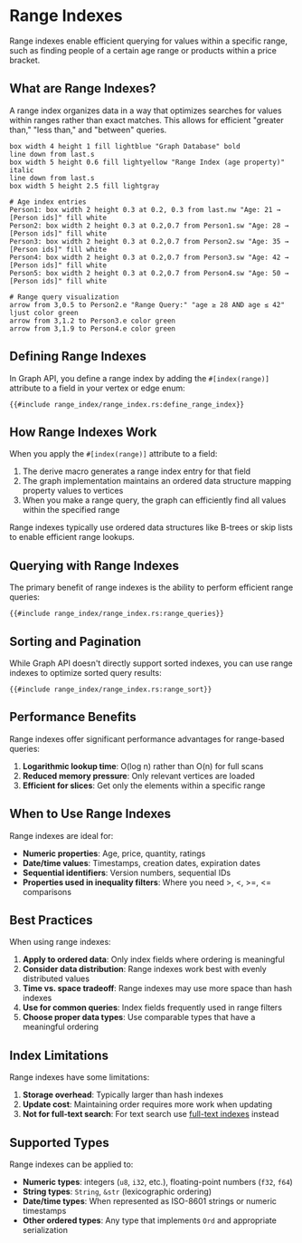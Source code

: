 # Range Indexes

Range indexes enable efficient querying for values within a specific range, such as finding people of a certain age
range or products within a price bracket.

## What are Range Indexes?

A range index organizes data in a way that optimizes searches for values within ranges rather than exact matches. This
allows for efficient "greater than," "less than," and "between" queries.

```pikchr
box width 4 height 1 fill lightblue "Graph Database" bold
line down from last.s
box width 5 height 0.6 fill lightyellow "Range Index (age property)" italic
line down from last.s
box width 5 height 2.5 fill lightgray

# Age index entries
Person1: box width 2 height 0.3 at 0.2, 0.3 from last.nw "Age: 21 → [Person ids]" fill white
Person2: box width 2 height 0.3 at 0.2,0.7 from Person1.sw "Age: 28 → [Person ids]" fill white
Person3: box width 2 height 0.3 at 0.2,0.7 from Person2.sw "Age: 35 → [Person ids]" fill white
Person4: box width 2 height 0.3 at 0.2,0.7 from Person3.sw "Age: 42 → [Person ids]" fill white
Person5: box width 2 height 0.3 at 0.2,0.7 from Person4.sw "Age: 50 → [Person ids]" fill white

# Range query visualization
arrow from 3,0.5 to Person2.e "Range Query:" "age ≥ 28 AND age ≤ 42" ljust color green
arrow from 3,1.2 to Person3.e color green
arrow from 3,1.9 to Person4.e color green
```

## Defining Range Indexes

In Graph API, you define a range index by adding the `#[index(range)]` attribute to a field in your vertex or edge enum:

```rust,noplayground
{{#include range_index/range_index.rs:define_range_index}}
```

## How Range Indexes Work

When you apply the `#[index(range)]` attribute to a field:

1. The derive macro generates a range index entry for that field
2. The graph implementation maintains an ordered data structure mapping property values to vertices
3. When you make a range query, the graph can efficiently find all values within the specified range

Range indexes typically use ordered data structures like B-trees or skip lists to enable efficient range lookups.

## Querying with Range Indexes

The primary benefit of range indexes is the ability to perform efficient range queries:

```rust,noplayground
{{#include range_index/range_index.rs:range_queries}}
```

## Sorting and Pagination

While Graph API doesn't directly support sorted indexes, you can use range indexes to optimize sorted query results:

```rust,noplayground
{{#include range_index/range_index.rs:range_sort}}
```

## Performance Benefits

Range indexes offer significant performance advantages for range-based queries:

1. **Logarithmic lookup time**: O(log n) rather than O(n) for full scans
2. **Reduced memory pressure**: Only relevant vertices are loaded
3. **Efficient for slices**: Get only the elements within a specific range

## When to Use Range Indexes

Range indexes are ideal for:

- **Numeric properties**: Age, price, quantity, ratings
- **Date/time values**: Timestamps, creation dates, expiration dates
- **Sequential identifiers**: Version numbers, sequential IDs
- **Properties used in inequality filters**: Where you need >, <, >=, <= comparisons

## Best Practices

When using range indexes:

1. **Apply to ordered data**: Only index fields where ordering is meaningful
2. **Consider data distribution**: Range indexes work best with evenly distributed values
3. **Time vs. space tradeoff**: Range indexes may use more space than hash indexes
4. **Use for common queries**: Index fields frequently used in range filters
5. **Choose proper data types**: Use comparable types that have a meaningful ordering

## Index Limitations

Range indexes have some limitations:

1. **Storage overhead**: Typically larger than hash indexes
2. **Update cost**: Maintaining order requires more work when updating
3. **Not for full-text search**: For text search use [full-text indexes](./full_text_index.md) instead

## Supported Types

Range indexes can be applied to:

- **Numeric types**: integers (`u8`, `i32`, etc.), floating-point numbers (`f32`, `f64`)
- **String types**: `String`, `&str` (lexicographic ordering)
- **Date/time types**: When represented as ISO-8601 strings or numeric timestamps
- **Other ordered types**: Any type that implements `Ord` and appropriate serialization